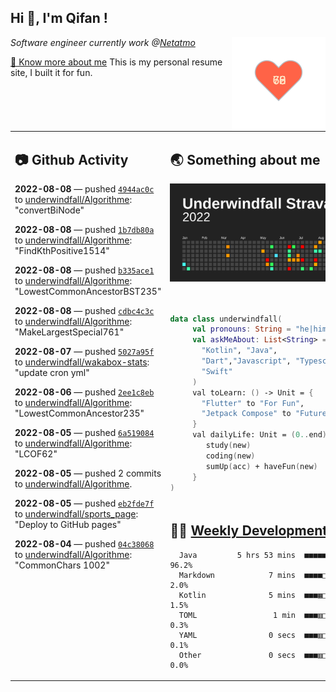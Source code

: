 <h2> Hi 👋, I'm Qifan ! </h2>
<a href="https://github.com/underwindfall/iBeats"><img align="right" width="150px" src="https://raw.githubusercontent.com/underwindfall/iBeats/main/files/heart.svg"/></a>
<p><em>Software engineer currently work @<a href="https://www.netatmo.com">Netatmo</a></em></p>
<p><a href="https://qifanyang.com/resume" target="_blank"> 🔭 Know more about me</a> This is my personal resume site, I built it for fun.</p>
<table><tr><td valign="top" rowspan="2">

 ## 📷 Github Activity
 <!-- githubActivity starts -->
  **2022-08-08** — pushed [`4944ac0c`](https://github.com/underwindfall/Algorithme/commit/4944ac0c30b89b6272a4c493986ad69a90dd431e) to [underwindfall/Algorithme](https://api.github.com/repos/underwindfall/Algorithme): "convertBiNode"

  **2022-08-08** — pushed [`1b7db80a`](https://github.com/underwindfall/Algorithme/commit/1b7db80a9b472f309995f4e92fbf2cd09f0246d0) to [underwindfall/Algorithme](https://api.github.com/repos/underwindfall/Algorithme): "FindKthPositive1514"

  **2022-08-08** — pushed [`b335ace1`](https://github.com/underwindfall/Algorithme/commit/b335ace17e523543195fb637e1d4e11cb2e33213) to [underwindfall/Algorithme](https://api.github.com/repos/underwindfall/Algorithme): "LowestCommonAncestorBST235"

  **2022-08-08** — pushed [`cdbc4c3c`](https://github.com/underwindfall/Algorithme/commit/cdbc4c3c7b546502236bf7c3587e3fe9bb0ebcb7) to [underwindfall/Algorithme](https://api.github.com/repos/underwindfall/Algorithme): "MakeLargestSpecial761"

  **2022-08-07** — pushed [`5027a95f`](https://github.com/underwindfall/wakabox-stats/commit/5027a95f9a3f7a1afb57cf4858bf4f685c3fe61d) to [underwindfall/wakabox-stats](https://api.github.com/repos/underwindfall/wakabox-stats): "update cron yml"

  **2022-08-06** — pushed [`2ee1c8eb`](https://github.com/underwindfall/Algorithme/commit/2ee1c8eb22c7d1001c797ee7ea9e5770b9ad05f8) to [underwindfall/Algorithme](https://api.github.com/repos/underwindfall/Algorithme): "LowestCommonAncestor235"

  **2022-08-05** — pushed [`6a519084`](https://github.com/underwindfall/Algorithme/commit/6a519084bcd04fecff2984a4fa1d5c16b493666c) to [underwindfall/Algorithme](https://api.github.com/repos/underwindfall/Algorithme): "LCOF62"

  **2022-08-05** — pushed 2 commits to [underwindfall/Algorithme](https://api.github.com/repos/underwindfall/Algorithme).

  **2022-08-05** — pushed [`eb2fde7f`](https://github.com/underwindfall/sports_page/commit/eb2fde7fc52db7b304e5368e3c882382e60b5122) to [underwindfall/sports_page](https://api.github.com/repos/underwindfall/sports_page): "Deploy to GitHub pages"

  **2022-08-04** — pushed [`04c38068`](https://github.com/underwindfall/Algorithme/commit/04c38068ce4c308fb7ea0d5bb67cb772601647e9) to [underwindfall/Algorithme](https://api.github.com/repos/underwindfall/Algorithme): "CommonChars 1002"
 <!-- githubActivity ends -->
 </td><td valign="top">

 ## 🌏 Something about me
 <!-- profile starts -->
 <a href="https://github.com/underwindfall" width="100%">
   <img src="https://github.com/underwindfall/GitHubPoster/blob/main/examples/strava.svg"/>
 </a>
 <br/>
 <br/>
 <br/>

 ```kotlin
 data class underwindfall(
      val pronouns: String = "he|him",
      val askMeAbout: List<String> = listOf(
        "Kotlin", "Java",
        "Dart","Javascript", "Typescript",
        "Swift"
      )
      val toLearn: () -> Unit = {
        "Flutter" to "For Fun",
        "Jetpack Compose" to "Future"
      }
      val dailyLife: Unit = (0..end).reduce { acc, new ->
         study(new)
         coding(new)
         sumUp(acc) + haveFun(new)
      }
 )
 ```
 <!-- profile ends -->
 </td></tr><tr><td valign="top">

 ## 🏊‍♂️ <a href="https://gist.github.com/underwindfall/377ee88ba1fabd1e93516e48ca9c61eb" target="_blank">Weekly Development Breakdown</a>
  <!-- codeTime starts -->
  ```text
    Java         5 hrs 53 mins  ■■■■■■■■■■■■■■■■■■■■■■■■  96.2%
    Markdown            7 mins  ■■■■□□□□□□□□□□□□□□□□□□□□   2.0%
    Kotlin              5 mins  ■■■▦□□□□□□□□□□□□□□□□□□□□   1.5%
    TOML                 1 min  ■■■▥□□□□□□□□□□□□□□□□□□□□   0.3%
    YAML                0 secs  ■■■▥□□□□□□□□□□□□□□□□□□□□   0.1%
    Other               0 secs  ■■■▥□□□□□□□□□□□□□□□□□□□□   0.0%
  ```
  <!-- codeTime starts -->
  </td></tr></table>